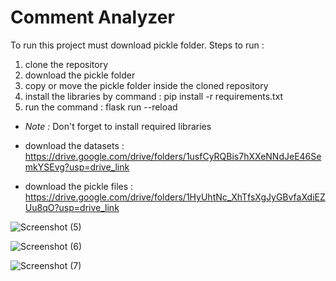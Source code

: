 # Comment Analyzer
To run this project must download pickle folder.
Steps to run :
1. clone the repository
2. download the pickle folder
3. copy or move the pickle folder inside the cloned repository
4. install the libraries by command : pip install -r requirements.txt
5. run the command : flask run --reload
* *Note :* Don't forget to install required libraries

* download the datasets : https://drive.google.com/drive/folders/1usfCyRQBis7hXXeNNdJeE46SemkYSEvg?usp=drive_link
* download the pickle files : https://drive.google.com/drive/folders/1HyUhtNc_XhTfsXgJyGBvfaXdiEZUu8qO?usp=drive_link

![Screenshot (5)](https://github.com/user-attachments/assets/f9136181-5a74-4678-a1e4-5955dfdb2a9c)


![Screenshot (6)](https://github.com/user-attachments/assets/ea35f5bc-4b18-42d1-a198-e889d6adc8ff)


![Screenshot (7)](https://github.com/user-attachments/assets/6ef3a6a6-146a-46b5-b73e-cef084e344f6)
